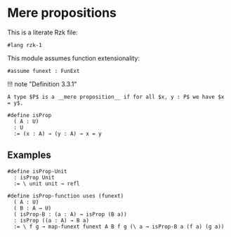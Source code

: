 # Mere propositions

This is a literate Rzk file:

```rzk
#lang rzk-1
```

This module assumes function extensionality:

```rzk
#assume funext : FunExt
```

!!! note "Definition 3.3.1"

    A type $P$ is a __mere proposition__ if for all $x, y : P$ we have $x = y$.

```rzk
#define isProp
  ( A : U)
  : U
  := (x : A) → (y : A) → x = y
```

## Examples

```rzk
#define isProp-Unit
  : isProp Unit
  := \ unit unit → refl
```

```rzk
#define isProp-function uses (funext)
  ( A : U)
  ( B : A → U)
  ( isProp-B : (a : A) → isProp (B a))
  : isProp ((a : A) → B a)
  := \ f g → map-funext funext A B f g (\ a → isProp-B a (f a) (g a))
```
